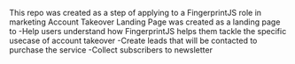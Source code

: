 This repo was created as a step of applying to a FingerprintJS role in marketing
Account Takeover Landing Page was created as a landing page to
-Help users understand how FingerprintJS helps them tackle the specific usecase of account takeover
-Create leads that will be contacted to purchase the service
-Collect subscribers to newsletter
